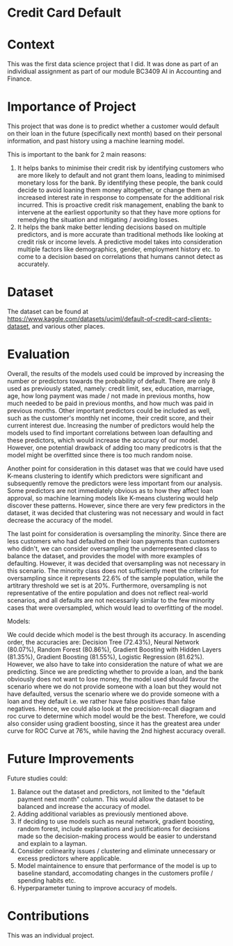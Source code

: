 # Credit Card Default

# Context
This was the first data science project that I did. It was done as part of an individiual assignment as part of our module BC3409 AI in Accounting and Finance. 

# Importance of Project
This project that was done is to predict whether a customer would default on their loan in the future (specifically next month) based on their personal information, and past history using a machine learning model.

This is important to the bank for 2 main reasons:

1. It helps banks to minimise their credit risk by identifying customers who are more likely to default and not grant them loans, leading to minimised monetary loss for the bank. By identifying these people, the bank could decide to avoid loaning them money altogether, or change them an increased interest rate in response to compensate for the additional risk incurred. This is proactive credit risk management, enabling the bank to intervene at the earliest opportunity so that they have more options for remedying the situation and mitigating / avoiding losses.
2. It helps the bank make better lending decisions based on multiple predictors, and is more accurate than traditional methods like looking at credit risk or income levels. A predictive model takes into consideration multiple factors like demographics, gender, employment history etc. to come to a decision based on correlations that humans cannot detect as accurately. 

# Dataset
The dataset can be found at https://www.kaggle.com/datasets/uciml/default-of-credit-card-clients-dataset, and various other places.

# Evaluation

Overall, the results of the models used could be improved by increasing the number or predictors towards the probability of default. There are only 8 used as previously stated, namely: credit limit, sex, education, marriage, age, how long payment was made / not made in previous months, how much needed to be paid in previous months, and how much was paid in previous months. Other important predictors could be included as well, such as the customer's monthly net income, their credit score, and their current interest due. Increasing the number of predictors would help the models used to find important correlations between loan defaulting and these predictors, which would increase the accuracy of our model. However, one potential drawback of adding too many predicotrs is that the model might be overfitted since there is too much random noise. 

Another point for consideration in this dataset was that we could have used K-means clustering to identify which predictors were significant and subsequently remove the predictors were less important from our analysis. Some predictors are not immediately obvious as to how they affect loan approval, so machine learning models like K-means clustering would help discover these patterns. However, since there are very few predictors in the dataset, it was decided that clustering was not necessary and would in fact decrease the accuracy of the model. 

The last point for consideration is oversampling the minority. Since there are less customers who had defaulted on their loan payments than customers who didn't, we can consider oversampling the underrepresented class to balance the dataset, and provides the model with more examples of defaulting. However, it was decided that oversampling was not necessary in this scenario. The minority class does not sufficiently meet the criteria for oversampling since it represents 22.6% of the sample population, while the artitrary threshold we set is at 20%. Furthermore, oversampling is not representative of the entire population and does not reflect real-world scenarios, and all defaults are not necessarily similar to the few minority cases that were oversampled, which would lead to overfitting of the model. 

Models:

We could decide which model is the best through its accuracy. In ascending order, the accuracies are: Decision Tree (72.43%), Neural Network (80.07%), Random Forest (80.86%), Gradient Boosting with Hidden Layers (81.35%), Gradient Boosting (81.55%), Logistic Regression (81.62%). However, we also have to take into consideration the nature of what we are predicting. Since we are predicting whether to provide a loan, and the bank obviously does not want to lose money, the model used should favour the scenario where we do not provide someone with a loan but they would not have defaulted, versus the scenario where we do provide someone with a loan and they default i.e. we rather have false positives than false negatives. Hence, we could also look at the precision-recall diagram and roc curve to determine which model would be the best. Therefore, we could also consider using gradient boosting, since it has the greatest area under curve for ROC Curve at 76%, while having the 2nd highest accuracy overall. 

# Future Improvements

Future studies could:
1. Balance out the dataset and predictors, not limited to the "default payment next month" column. This would allow the dataset to be balanced and increase the accuracy of model.
2. Adding additional variables as previously mentioned above. 
3. If deciding to use models such as neural network, gradient boosting, random forest, include explanations and justifications for decisions made so the decision-making process would be easier to understand and explain to a layman. 
4. Consider colinearity issues / clustering and eliminate unnecessary or excess predictors where applicable. 
5. Model maintainence to ensure that performance of the model is up to baseline standard, accomodating changes in the customers profile / spending habits etc. 
6. Hyperparameter tuning to improve accuracy of models. 

# Contributions

This was an individual project. 
